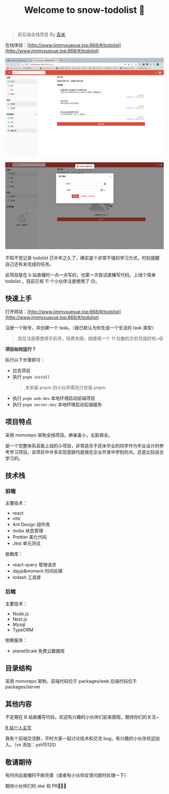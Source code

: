 <br>

<h1 align="center">Welcome to snow-todolist 👋</h1>

<br>

> 前后端全栈项目 By [吉米](https://github.com/Jimmylxue)

在线体验：[http://www.jimmyxuexue.top:668/#/todolist](http://www.jimmyxuexue.top:668/#/todolist)

![图片效果](https://github.com/Jimmylxue/Jimmylxue/blob/master/assets/todolist/base.png?raw=true)

![登录](https://github.com/Jimmylxue/Jimmylxue/blob/master/assets/todolist/login.jpg?raw=true)

不知不觉记录 todolist 已半年之久了，确实是个非常不错的学习方式，时刻提醒自己还有未完成的任务。

此项目是在 b 站直播时一点一点写的，也第一次尝试直播写代码，上线个简单 todolist ，目前已有 11 个小伙伴注册使用了 😊。

## 快速上手

打开网站：[http://www.jimmyxuexue.top:668/#/todolist](http://www.jimmyxuexue.top:668/#/todolist)

注册一个账号，并创建一个 task。（我已默认为你生成一个生活的 task 类型）

> 现在注册需使用手机号，经费有限，随便填一个 11 位数的手机号就好啦~😋

**项目如何运行？**

执行以下步骤即可：

- 拉去项目
- 执行 `pnpm install`
  > 未安装 pnpm 的小伙伴需先行安装 pnpm
- 执行 `pnpm web:dev` 本地环境启动前端项目
- 执行 `pnpm server:dev` 本地环境启动后端服务

## 项目特点

采用 monorepo 架构全栈项目。麻雀虽小，五脏俱全。

是一个完整体系且能上线的小项目，非常适合于还未毕业的同学作为毕业设计的参考学习项目。且项目中许多实现思路均是我在企业开发中学到的点。还是比较适合学习的。

## 技术栈

### 前端

主要技术：

- react
- vite
- Ant Design 组件库
- mobx 状态管理
- Prettier 美化代码
- Jest 单元测试

依赖库：

- react-query 管理请求
- dayjs&moment 时间处理
- lodash 工具库

### 后端

主要技术：

- Node.js
- Nest.js
- Mysql
- TypeORM

依赖服务：

- planetScale 免费云数据库

## 目录结构

采用 monorepo 架构，前端代码位于 packages/web 后端代码位于 packages/server

## 其他内容

不定期在 B 站直播写代码，欢迎有兴趣的小伙伴们前来围观，期待你们的关注~

[B 站个人主页](https://space.bilibili.com/304985153?spm_id_from=333.1007.0.0)

我有个前端交流群，平时大家一起讨论技术和交流 bug，有兴趣的小伙伴欢迎加入。（vx 添加：ysh15120）

## 敬请期待

有时间会直播时不断完善（或者有小伙伴反馈问题时处理一下）

期待小伙伴们的 star 和 PR🤞🤞🤞
